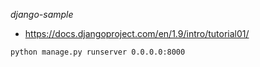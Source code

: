 *django-sample*

- https://docs.djangoproject.com/en/1.9/intro/tutorial01/

```
python manage.py runserver 0.0.0.0:8000
```


